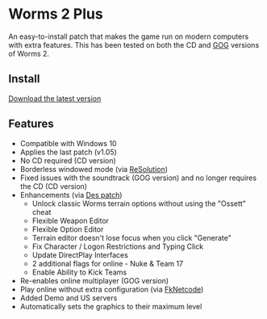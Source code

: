 # Worms 2 Plus
An easy-to-install patch that makes the game run on modern computers with extra features.
This has been tested on both the CD and [GOG](https://www.gog.com/game/worms_2) versions of Worms 2.

## Install
[Download the latest version](https://github.com/Carlmundo/W2-Plus/releases/latest)

## Features
- Compatible with Windows 10
- Applies the last patch (v1.05)
- No CD required (CD version)
- Borderless windowed mode (via [ReSolution](https://worms2d.info/ReSolution))
- Fixed issues with the soundtrack (GOG version) and no longer requires the CD (CD version)
- Enhancements (via [Des patch](https://worms2d.info/Des_patch))
	- Unlock classic Worms terrain options without using the "Ossett" cheat
	- Flexible Weapon Editor
	- Flexible Option Editor
	- Terrain editor doesn't lose focus when you click "Generate"
	- Fix Character / Logon Restrictions and Typing Click
	- Update DirectPlay Interfaces
	- 2 additional flags for online - Nuke & Team 17
	- Enable Ability to Kick Teams
- Re-enables online multiplayer (GOG version)
- Play online without extra configuration (via [FkNetcode](https://worms2d.info/FkNetcode))
- Added Demo and US servers
- Automatically sets the graphics to their maximum level